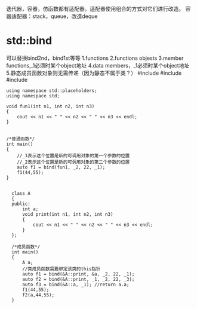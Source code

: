 迭代器，容器，仿函数都有适配器。适配器使用组合的方式对它们进行改造。 
容器适配器：stack，queue，改造deque


# std::bind #  
可以替换bind2nd，bind1st等等
1.functions 
2.functions objests
3.member functions,\_1必须时某个object地址
4.data members，\_1必须时某个object地址
5.静态成员函数对象则无需传递（因为静态不属于类？）
    #include <iostream>
    #include <memory>
    #include <functional> 

    using namespace std::placeholders;
    using namespace std;

    void fun1(int n1, int n2, int n3)
    {
        cout << n1 << " " << n2 << " " << n3 << endl;
    }
    
    
    /*普通函数*/
    int main()
    {
        //_1表示这个位置是新的可调用对象的第一个参数的位置
        //_2表示这个位置是新的可调用对象的第二个参数的位置  
        auto f1 = bind(fun1, _2, 22, _1);
        f1(44,55);
    }
    
    
      class A
      {
      public:
          int a;
          void print(int n1, int n2, int n3)
          {
              cout << n1 << " " << n2 << " " << n3 << endl;
          }
      };

      /*成员函数*/
      int main()                                                                                                                                   
      {
          A a;
          //类成员函数需要绑定该类的this指针  
          auto f1 = bind(&A::print, &a, _2, 22, _1);
          auto f2 = bind(&A::print, _1, _2, 22, _3);
          auto f3 = bind(&A::a, _1); //return a.a;
          f1(44,55);
          f2(a,44,55);
      }
